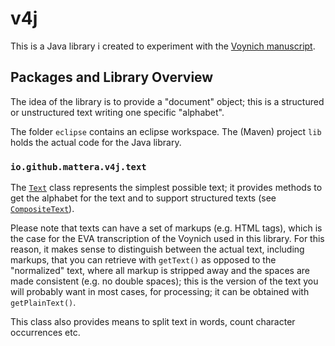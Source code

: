 # v4j

This is a Java library i created to experiment with the [Voynich manuscript](https://en.wikipedia.org/wiki/Voynich_manuscript).

## Packages and Library Overview

The idea of the library is to provide a "document" object; this is a structured or unstructured
text writing one specific "alphabet".

The folder ```eclipse``` contains an eclipse workspace. The (Maven) project ```lib``` holds the actual code for the Java library.

### ```io.github.mattera.v4j.text```

The [```Text```](https://github.com/mzattera/v4j/blob/b18dbf03ee65fdd3635bdc35ed04430a60276df1/eclipse/lib/src/main/java/io/github/mattera/v4j/text/Text.java) class represents the 
simplest possible text; it provides methods to get the alphabet for the text and to support structured texts 
(see [```CompositeText```](https://github.com/mzattera/v4j/blob/f09e3b0b7f1e4729570963e0e9c473df3ecadfc9/eclipse/lib/src/main/java/io/github/mattera/v4j/text/CompositeText.java)).

Please note that texts can have a set of markups (e.g. HTML tags), which is the case for the EVA transcription of the Voynich used in this library.
For this reason, it makes sense to distinguish between the actual text, including markups, that you can retrieve with ```getText()``` as opposed 
to the "normalized" text, where all markup is stripped away and  the spaces are made consistent (e.g. no double spaces); this is the version
of the text you will probably want in most cases, for processing; it can be obtained with ```getPlainText()```.

This class also provides means to split text in words, count character occurrences etc.


